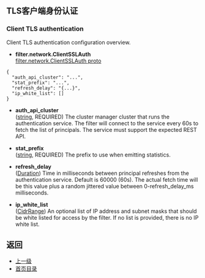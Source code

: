 ## TLS客户端身份认证

### Client TLS authentication
Client TLS authentication configuration overview.

- **filter.network.ClientSSLAuth**<br />
[filter.network.ClientSSLAuth proto]()

```
{
  "auth_api_cluster": "...",
  "stat_prefix": "...",
  "refresh_delay": "{...}",
  "ip_white_list": []
}
```
- **auth_api_cluster**<br />
	([string](https://developers.google.com/protocol-buffers/docs/proto#scalar), REQUIRED) The cluster manager cluster that runs the authentication service. The filter will connect to the service every 60s to fetch the list of principals. The service must support the expected REST API.

- **stat_prefix**<br />
	([string](https://developers.google.com/protocol-buffers/docs/proto#scalar), REQUIRED) The prefix to use when emitting statistics.

- **refresh_delay**<br />
	([Duration](https://developers.google.com/protocol-buffers/docs/reference/google.protobuf#duration)) Time in milliseconds between principal refreshes from the authentication service. Default is 60000 (60s). The actual fetch time will be this value plus a random jittered value between 0-refresh_delay_ms milliseconds.

- **ip_white_list**<br />
	([CidrRange](#)) An optional list of IP address and subnet masks that should be white listed for access by the filter. If no list is provided, there is no IP white list.



## 返回
- [上一级](../Networkfilters.md)
- [首页目录](../../../README.md)

